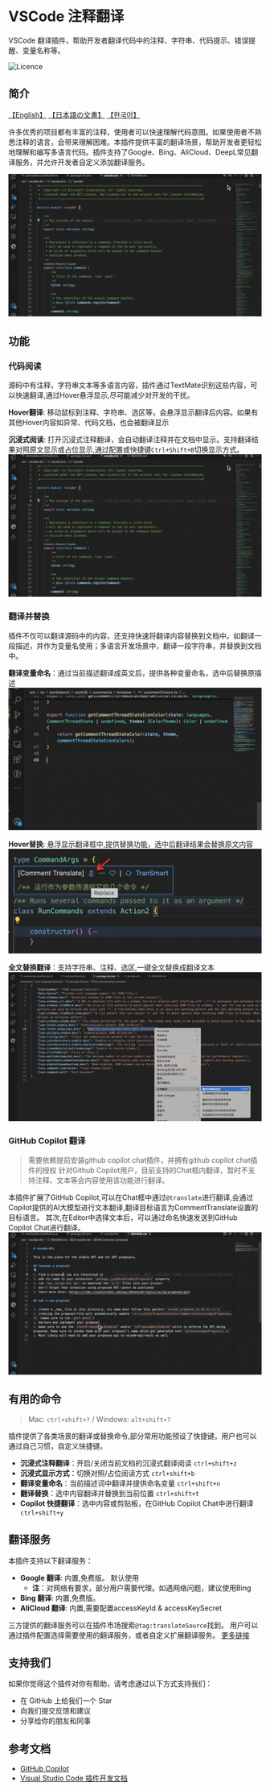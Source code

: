 # VSCode 注释翻译

VSCode 翻译插件，帮助开发者翻译代码中的注释、字符串、代码提示、错误提醒、变量名称等。

![Licence](https://img.shields.io/github/license/intellism/vscode-comment-translate.svg)

## 简介
[【English】](./doc/README.md) [【日本語の文書】](./doc/README_JA.md) [【한국어】](./doc/README_KR.md)

许多优秀的项目都有丰富的注释，使用者可以快速理解代码意图。如果使用者不熟悉注释的语言，会带来理解困难。本插件提供丰富的翻译场景，帮助开发者更轻松地理解和编写多语言代码。插件支持了Google、Bing、AliCloud、DeepL常见翻译服务，并允许开发者自定义添加翻译服务。

![Introduction](./image/Introduction.gif)

## 功能

### 代码阅读
源码中有注释，字符串文本等多语言内容，插件通过TextMate识别这些内容，可以快速翻译,通过Hover悬浮显示,尽可能减少对开发的干扰。

**Hover翻译**: 移动鼠标到注释、字符串、选区等，会悬浮显示翻译后内容。如果有其他Hover内容如异常、代码文档，也会被翻译显示

**沉浸式阅读**: 打开沉浸式注释翻译，会自动翻译注释并在文档中显示。支持翻译结果对照原文显示或占位显示,通过配置或快捷键`Ctrl+Shift+B`切换显示方式。
![Immersive](./image/Immersive.gif)

### 翻译并替换
插件不仅可以翻译源码中的内容，还支持快速将翻译内容替换到文档中。如翻译一段描述，并作为变量名使用；多语言开发场景中，翻译一段字符串，并替换到文档中。

**翻译变量命名**：通过当前描述翻译成英文后，提供各种变量命名，选中后替换原描述
![naming](<./image/full naming.gif>)

**Hover替换**: 悬浮显示翻译框中,提供替换功能，选中后翻译结果会替换原文内容
![hover](./image/hover_image.png)

**全文替换翻译**：支持字符串、注释、选区,一键全文替换成翻译文本
![replace](./image/replace.png)

### GitHub Copilot 翻译
  > 需要依赖提前安装github copilot chat插件，并拥有github copilot chat插件的授权
  > 针对Github Copilot用户，目前支持的Chat框内翻译，暂时不支持注释、文本等会内容使用该功能进行翻译。

本插件扩展了GitHub Copilot,可以在Chat框中通过`@translate`进行翻译,会通过Copilot提供的AI大模型进行文本翻译,翻译目标语言为CommentTranslate设置的目标语言。
其次,在Editor中选择文本后，可以通过命名快速发送到GitHub Copilot Chat进行翻译。
![copilot](./image/copilot.gif)

## 有用的命令

> Mac: `ctrl+shift+?` / Windows: `alt+shift+?`

插件提供了各类场景的翻译或替换命令,部分常用功能预设了快捷键。用户也可以通过自己习惯，自定义快捷键。
- **沉浸式注释翻译**：开启/关闭当前文档的沉浸式翻译阅读 `ctrl+shift+z`
- **沉浸式显示方式**：切换对照/占位阅读方式 `ctrl+shift+b`
- **翻译变量命名**：当前描述词中翻译并提供命名变量 `ctrl+shift+n`
- **翻译替换**：选中内容翻译并替换到当前位置 `ctrl+shift+t`
- **Copilot 快捷翻译**：选中内容或剪贴板，在GitHub Copilot Chat中进行翻译 `ctrl+shift+y`


## 翻译服务

本插件支持以下翻译服务：
- **Google 翻译**: 内置,免费版。 默认使用
  - **注**：对网络有要求，部分用户需要代理。如遇网络问题，建议使用Bing
- **Bing 翻译**: 内置,免费版。
- **AliCloud 翻译**: 内置,需要配置accessKeyId & accessKeySecret
  
三方提供的翻译服务可以在插件市场搜索`@tag:translateSource`找到。
用户可以通过插件配置选择需要使用的翻译服务，或者自定义扩展翻译服务。 [更多链接](https://github.com/intellism/vscode-comment-translate/wiki/%E7%BF%BB%E8%AF%91%E6%9C%8D%E5%8A%A1)

## 支持我们

如果你觉得这个插件对你有帮助，请考虑通过以下方式支持我们：
- 在 GitHub 上给我们一个 Star
- 向我们提交反馈和建议
- 分享给你的朋友和同事

## 参考文档
- [GitHub Copilot](https://marketplace.visualstudio.com/items?itemName=GitHub.copilot)
- [Visual Studio Code 插件开发文档](https://code.visualstudio.com/api)
